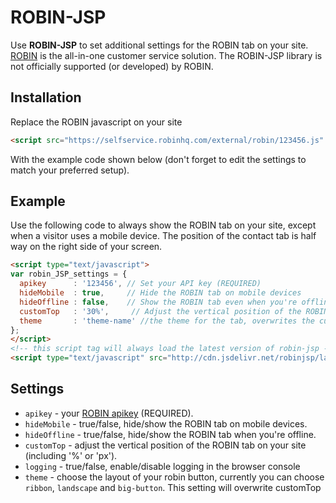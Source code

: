 ROBIN-JSP
=============

Use **ROBIN-JSP** to set additional settings for the ROBIN tab on your site. [ROBIN](http://robinhq.com) is the all-in-one customer service solution. The ROBIN-JSP library is not officially supported (or developed) by ROBIN.

## Installation

Replace the ROBIN javascript on your site
```html
<script src="https://selfservice.robinhq.com/external/robin/123456.js" async="async"></script>
```
With the example code shown below (don't forget to edit the settings to match your preferred setup).

## Example

Use the following code to always show the ROBIN tab on your site, except when a visitor uses a mobile device. The position of the contact tab is half way on the right side of your screen.
```html
<script type="text/javascript">
var robin_JSP_settings = {
  apikey      : '123456', // Set your API key (REQUIRED)
  hideMobile  : true,     // Hide the ROBIN tab on mobile devices
  hideOffline : false,    // Show the ROBIN tab even when you're offline
  customTop   : '30%',     // Adjust the vertical position of the ROBIN tab
  theme       : 'theme-name' //the theme for the tab, overwrites the customTop setting
};
</script>
<!-- this script tag will always load the latest version of robin-jsp -->
<script type="text/javascript" src="http://cdn.jsdelivr.net/robinjsp/latest/robin-jsp.min.js" async="async"></script> 

```

## Settings

  * `apikey` - your [ROBIN apikey](http://robinhq.com/support/obtain-api-key/) (REQUIRED).
  * `hideMobile` - true/false, hide/show the ROBIN tab on mobile devices.
  * `hideOffline` - true/false, hide/show the ROBIN tab when you're offline.
  * `customTop` - adjust the vertical position of the ROBIN tab on your site (including '%' or 'px').
  * `logging` - true/false, enable/disable logging in the browser console
  * `theme` - choose the layout of your robin button, currently you can choose `ribbon`, `landscape` and `big-button`. This setting will overwrite customTop